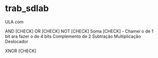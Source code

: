 # trab_sdlab

ULA com

AND [CHECK]
OR [CHECK]
NOT [CHECK]
Soma [CHECK] - Chamei o de 1 bit ara fazer o de 4 bits
Complemento de 2
Subtração
Multiplicação
Deslocador


XNOR [CHECK]
